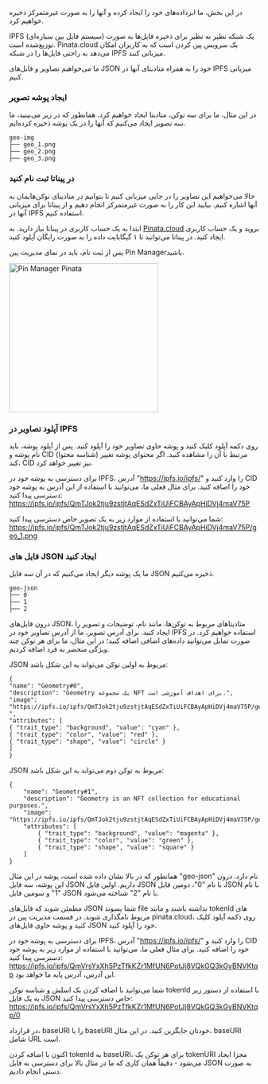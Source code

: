 در این بخش، ما ابرداده‌های خود را ایجاد کرده و آنها را به صورت غیرمتمرکز ذخیره خواهیم کرد.

IPFS (سیستم فایل بین سیاره‌ای) یک شبکه نظیر به نظیر برای ذخیره فایل‌ها به صورت توزیع‌شده است. Pinata.cloud یک سرویس پین کردن است که به کاربران امکان می‌دهد به راحتی فایل‌ها را در شبکه IPFS میزبانی کنند.

ما می‌خواهیم تصاویر و فایل‌های JSON خود را به همراه متادیتای آنها در IPFS میزبانی کنیم.

### ایجاد پوشه تصویر

در این مثال، ما برای سه توکن، متادیتا ایجاد خواهیم کرد. همانطور که در زیر می‌بینید، ما سه تصویر ایجاد می‌کنیم که آنها را در یک پوشه ذخیره کرده‌ایم.

```
geo-img
├── geo_1.png
├── geo_2.png
├── geo_3.png
```

### در پیناتا ثبت نام کنید

حالا می‌خواهیم این تصاویر را در جایی میزبانی کنیم تا بتوانیم در متادیتای توکن‌هایمان به آنها اشاره کنیم. بیایید این کار را به صورت غیرمتمرکز انجام دهیم و از پیناتا برای میزبانی آنها در IPFS استفاده کنیم.

ابتدا به یک حساب کاربری در پیناتا نیاز دارید. به <a href="https://app.pinata.cloud/register" target="_blank">Pinata.cloud</a> بروید و یک حساب کاربری ایجاد کنید. در پیناتا می‌توانید تا ۱ گیگابایت داده را به صورت رایگان آپلود کنید.

پس از ثبت نام، باید در نمای مدیریت پین Pin Managerباشید.

<img src="https://i.imgur.com/yKpD65m.png" alt="Pin Manager Pinata" width="300"/>

### آپلود تصاویر در IPFS

روی دکمه آپلود کلیک کنید و پوشه حاوی تصاویر خود را آپلود کنید.
پس از آپلود پوشه، باید نام پوشه و CID (شناسه محتوا) مرتبط با آن را مشاهده کنید. اگر محتوای پوشه تغییر کند، CID نیز تغییر خواهد کرد.

برای دسترسی به پوشه خود در IPFS، آدرس "https://ipfs.io/ipfs/" را وارد کنید و CID خود را اضافه کنید. برای مثال فعلی ما، می‌توانید با استفاده از این آدرس به پوشه خود دسترسی پیدا کنید: <a href="https://ipfs.io/ipfs/QmTJok2tju9zstjtAqESdZxTiUiFCBAyApHiDVj4maV75P" target="_blank">
https://ipfs.io/ipfs/QmTJok2tju9zstjtAqESdZxTiUiFCBAyApHiDVj4maV75P </a>

شما می‌توانید با استفاده از موارد زیر به یک تصویر خاص دسترسی پیدا کنید: <a href="https://ipfs.io/ipfs/QmTJok2tju9zstjtAqESdZxTiUiFCBAyApHiDVj4maV75P/geo_1.png" target="_blank">
https://ipfs.io/ipfs/QmTJok2tju9zstjtAqESdZxTiUiFCBAyApHiDVj4maV75P/geo_1.png </a>

### فایل های JSON ایجاد کنید

ما یک پوشه دیگر ایجاد می‌کنیم که در آن سه فایل JSON ذخیره می‌کنیم.

```
geo-json
├── 0
├── 1
├── 2
```

درون فایل‌های JSON، متادیتاهای مربوط به توکن‌ها، مانند نام، توضیحات و تصویر را ایجاد کنید.
برای آدرس تصویر، ما از آدرس تصاویر خود در IPFS استفاده خواهیم کرد. در صورت تمایل می‌توانید داده‌های اضافی اضافه کنید؛ در این مثال، ما برای هر توکن چند ویژگی منحصر به فرد اضافه کردیم.

JSON مربوط به اولین توکن می‌تواند به این شکل باشد:

```
{
"name": "Geometry#0",
"description": "Geometry یک مجموعه NFT برای اهداف آموزشی است.",
"image": "https://ipfs.io/ipfs/QmTJok2tju9zstjtAqESdZxTiUiFCBAyApHiDVj4maV75P/geo_1.png
",
"attributes": [
{ "trait_type": "background", "value": "cyan" },
{ "trait_type": "color", "value": "red" },
{ "trait_type": "shape", "value": "circle" }
]
}
```

JSON مربوط به توکن دوم می‌تواند به این شکل باشد:

```
{
    "name": "Geometry#1",
    "description": "Geometry is an NFT collection for educational purposes.",
    "image": "https://ipfs.io/ipfs/QmTJok2tju9zstjtAqESdZxTiUiFCBAyApHiDVj4maV75P/geo_2.png",
    "attributes": [
        { "trait_type": "background", "value": "magenta" },
        { "trait_type": "color", "value": "green" },
        { "trait_type": "shape", "value": "square" }
    ]
}
```

همانطور که در بالا نشان داده شده است، پوشه در این مثال "geo-json" نام دارد. درون این پوشه، سه فایل JSON داریم.
اولین فایل JSON با نام "0"، دومین فایل JSON با نام "1" و سومین فایل JSON با نام "2" شناخته می‌شود.

مطمئن شوید که فایل‌های JSON شما پسوند file نداشته باشند و مانند tokenId های مربوط نامگذاری شوند.
در قسمت مدیریت پین در pinata.cloud، روی دکمه آپلود کلیک کنید و پوشه حاوی فایل‌های JSON خود را آپلود کنید.

برای دسترسی به پوشه خود در IPFS، آدرس "https://ipfs.io/ipfs/" را وارد کنید و CID خود را اضافه کنید.
برای مثال فعلی ما، می‌توانید با استفاده از موارد زیر به پوشه خود دسترسی پیدا کنید: <a href="https://ipfs.io/ipfs/QmVrsYxXh5PzTfkKZr1MfUN6PotJj8VQkGQ3kGyBNVKtqp" target="_blank">
https://ipfs.io/ipfs/QmVrsYxXh5PzTfkKZr1MfUN6PotJj8VQkGQ3kGyBNVKtqp </a>
این آدرس، آدرس پایه ما خواهد بود.

شما می‌توانید با اضافه کردن یک اسلش و شناسه توکن tokenId با استفاده از دستور زیر به یک فایل JSON خاص دسترسی پیدا کنید: <a href="https://ipfs.io/ipfs/QmVrsYxXh5PzTfkKZr1MfUN6PotJj8VQkGQ3kGyBNVKtqp/0" target="_blank">
https://ipfs.io/ipfs/QmVrsYxXh5PzTfkKZr1MfUN6PotJj8VQkGQ3kGyBNVKtqp/0 </a>

در قرارداد، baseURI را با baseURI خودتان جایگزین کنید. در این مثال، baseURI شامل URL است.

اکنون با اضافه کردن tokenId به baseURI، برای هر توکن یک tokenURI مجزا ایجاد می‌شود - دقیقاً همان کاری که ما در مثال بالا برای دسترسی به فایل JSON به صورت دستی انجام دادیم.
